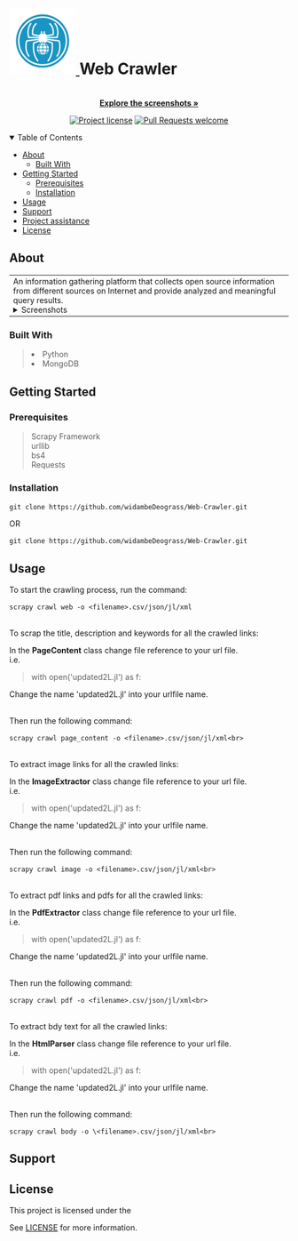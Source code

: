 <h1>
  <a href="http://196.192.78.28:8082/noberto/spiderweb.git">
    <!-- Please provide path to your logo here -->
    <img src="logo/Untitled_design-removebg-preview.png" alt="spiderWeblogo" width="120" height="120">
  </a>
<strong>Web Crawler</strong>
</h1>

<div align="center">
  <br />
  <a href="#about"><strong>Explore the screenshots »</strong></a>
  <br />
</div>

<div align="center">

[![Project license](https://img.shields.io/github/license/dec0dOS/spiderweb.svg?style=flat-square)](LICENSE)
[![Pull Requests welcome](https://img.shields.io/badge/PRs-welcome-ff69b4.svg?style=flat-square)](https://github.com/dec0dOS/spiderweb/issues?q=is%3Aissue+is%3Aopen+label%3A%22help+wanted%22)
</div>

<details open="open">
<summary>Table of Contents</summary>

- [About](#about)
  - [Built With](#built-with)
- [Getting Started](#getting-started)
  - [Prerequisites](#prerequisites)
  - [Installation](#installation)
- [Usage](#usage)
- [Support](#support)
- [Project assistance](#project-assistance)
- [License](#license)

</details>



## About

<table><tr><td>
An information gathering platform that collects open source information from different sources on Internet and provide analyzed and meaningful query results.

<details>
<summary>Screenshots</summary>
<br>

|                               Home Page                               |                               Login Page                               |
| :-------------------------------------------------------------------: | :--------------------------------------------------------------------: |
| <img src="docs/images/screenshot.png" title="Home Page" width="100%"> | <img src="docs/images/screenshot.png" title="Login Page" width="100%"> |

</details>

</td></tr></table>

### Built With

> <li>Python</li>
> <li>MongoDB</li>


## Getting Started

### Prerequisites

> Scrapy Framework<br />
> urllib <br />
> bs4 <br />
> Requests

### Installation

```
git clone https://github.com/widambeDeograss/Web-Crawler.git

```

<div style="margin:auto">OR</div> 

```
git clone https://github.com/widambeDeograss/Web-Crawler.git

```

## Usage

To start the crawling process, run the command:
```
scrapy crawl web -o <filename>.csv/json/jl/xml
```

<br>To scrap the title, description and keywords for all the crawled links:<br>

In the **PageContent** class change file reference to your url file.<br>
i.e.
>with open('updated2L.jl') as f:

Change the name 'updated2L.jl' into your urlfile name.<br><br>

Then run the following command:
```
scrapy crawl page_content -o <filename>.csv/json/jl/xml<br>
```

<br>To extract image links for all the crawled links:<br>

In the **ImageExtractor** class change file reference to your url file.<br>
i.e.
>with open('updated2L.jl') as f:

Change the name 'updated2L.jl' into your urlfile name.<br><br>

Then run the following command:
```
scrapy crawl image -o <filename>.csv/json/jl/xml<br>
```

<br>To extract pdf links and pdfs for all the crawled links:<br>

In the **PdfExtractor** class change file reference to your url file.<br>
i.e.
>with open('updated2L.jl') as f:

Change the name 'updated2L.jl' into your urlfile name.<br><br>

Then run the following command:
```
scrapy crawl pdf -o <filename>.csv/json/jl/xml<br>
```

<br>To extract bdy text for all the crawled links:<br>

In the **HtmlParser** class change file reference to your url file.<br>
i.e.
>with open('updated2L.jl') as f:

Change the name 'updated2L.jl' into your urlfile name.<br><br>

Then run the following command:
```
scrapy crawl body -o \<filename>.csv/json/jl/xml<br>
```

## Support


## License

This project is licensed under the 

See [LICENSE](LICENSE) for more information.

